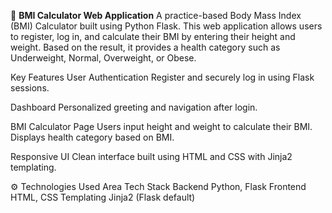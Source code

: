🧮 **BMI Calculator Web Application**
A practice-based Body Mass Index (BMI) Calculator built using Python Flask. This web application allows users to register, log in, and calculate their BMI by entering their height and weight. Based on the result, it provides a health category such as Underweight, Normal, Overweight, or Obese.

Key Features
User Authentication
Register and securely log in using Flask sessions.

Dashboard
Personalized greeting and navigation after login.

BMI Calculator Page
Users input height and weight to calculate their BMI.
Displays health category based on BMI.

Responsive UI
Clean interface built using HTML and CSS with Jinja2 templating.

⚙️ Technologies Used
Area	Tech Stack
Backend	Python, Flask
Frontend	HTML, CSS
Templating	Jinja2 (Flask default)
